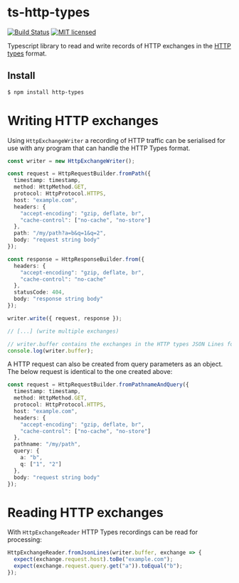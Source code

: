# ts-http-types
[![Build Status](https://github.com/Meeshkan/ts-http-types/workflows/Node.js%20CI/badge.svg)](https://github.com/Meeshkan/ts-http-types/actions?query=workflow%3A%22Node.js+CI%22)
[![MIT licensed](http://img.shields.io/:license-MIT-blue.svg)](LICENSE)

Typescript library to read and write records of HTTP exchanges in the [HTTP types](https://meeshkan.github.io/http-types/) format.

## Install
```sh
$ npm install http-types
```

# Writing HTTP exchanges
Using `HttpExchangeWriter` a recording of HTTP traffic can be serialised for use with any program that can handle the HTTP Types format.
```typescript
const writer = new HttpExchangeWriter();

const request = HttpRequestBuilder.fromPath({
  timestamp: timestamp,
  method: HttpMethod.GET,
  protocol: HttpProtocol.HTTPS,
  host: "example.com",
  headers: {
    "accept-encoding": "gzip, deflate, br",
    "cache-control": ["no-cache", "no-store"]
  },
  path: "/my/path?a=b&q=1&q=2",
  body: "request string body"
});

const response = HttpResponseBuilder.from({
  headers: {
    "accept-encoding": "gzip, deflate, br",
    "cache-control": "no-cache"
  },
  statusCode: 404,
  body: "response string body"
});

writer.write({ request, response });

// [...] (write multiple exchanges)

// writer.buffer contains the exchanges in the HTTP types JSON Lines format.
console.log(writer.buffer);
```

A HTTP request can also be created from query parameters as an object. The below request is identical to the one created above:

```typescript
const request = HttpRequestBuilder.fromPathnameAndQuery({
  timestamp: timestamp,
  method: HttpMethod.GET,
  protocol: HttpProtocol.HTTPS,
  host: "example.com",
  headers: {
    "accept-encoding": "gzip, deflate, br",
    "cache-control": ["no-cache", "no-store"]
  },
  pathname: "/my/path",
  query: {
    a: "b",
    q: ["1", "2"]
  },
  body: "request string body"
});
```

# Reading HTTP exchanges
With `HttpExchangeReader` HTTP Types recordings can be read for processing:
```typescript
HttpExchangeReader.fromJsonLines(writer.buffer, exchange => {
  expect(exchange.request.host).toBe("example.com");
  expect(exchange.request.query.get("a")).toEqual("b");
});
```
